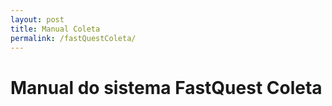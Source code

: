 ```yaml
---
layout: post
title: Manual Coleta
permalink: /fastQuestColeta/
---
```


# Manual do sistema FastQuest Coleta